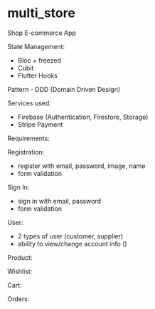 # multi_store

Shop E-commerce App

State Management:
- Bloc + freezed
- Cubit
- Flutter Hooks

Pattern - DDD (Domain Driven Design)

Services used:
- Firebase (Authentication, Firestore, Storage)
- Stripe Payment

Requirements:

Registration:
- register with email, password, image, name
- form validation

Sign In:
- sign in with email, password
- form validation

User:
- 2 types of user (customer, supplier)
- ability to view/change account info ()

Product:

Wishlist:

Cart:

Orders:
